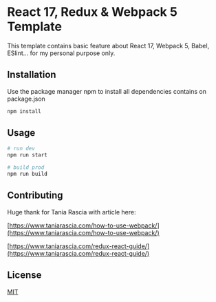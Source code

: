 # React 17, Redux & Webpack 5 Template

This template contains basic feature about React 17, Webpack 5, Babel, ESlint... for my personal purpose only.

## Installation

Use the package manager npm to install all dependencies contains on package.json

```bash
npm install
```

## Usage

```bash
# run dev
npm run start

# build prod
npm run build
```

## Contributing
Huge thank for Tania Rascia with article here: 

[https://www.taniarascia.com/how-to-use-webpack/](https://www.taniarascia.com/how-to-use-webpack/)

[https://www.taniarascia.com/redux-react-guide/](https://www.taniarascia.com/redux-react-guide/)

## License
[MIT](https://choosealicense.com/licenses/mit/)
